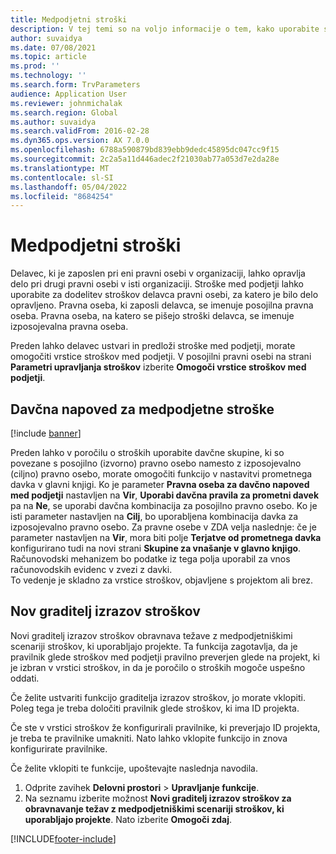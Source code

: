 ```yaml
---
title: Medpodjetni stroški
description: V tej temi so na voljo informacije o tem, kako uporabite stroške med podjetji za dodelitev stroškov delavca pravni osebi, za katero je bilo delo opravljeno.
author: suvaidya
ms.date: 07/08/2021
ms.topic: article
ms.prod: ''
ms.technology: ''
ms.search.form: TrvParameters
audience: Application User
ms.reviewer: johnmichalak
ms.search.region: Global
ms.author: suvaidya
ms.search.validFrom: 2016-02-28
ms.dyn365.ops.version: AX 7.0.0
ms.openlocfilehash: 6788a590879bd839ebb9dedc45895dc047cc9f15
ms.sourcegitcommit: 2c2a5a11d446adec2f21030ab77a053d7e2da28e
ms.translationtype: MT
ms.contentlocale: sl-SI
ms.lasthandoff: 05/04/2022
ms.locfileid: "8684254"
---
```

# <a name="intercompany-expenses"></a>Medpodjetni stroški

Delavec, ki je zaposlen pri eni pravni osebi v organizaciji, lahko opravlja delo pri drugi pravni osebi v isti organizaciji. Stroške med podjetji lahko uporabite za dodelitev stroškov delavca pravni osebi, za katero je bilo delo opravljeno. Pravna oseba, ki zaposli delavca, se imenuje posojilna pravna oseba. Pravna oseba, na katero se pišejo stroški delavca, se imenuje izposojevalna pravna oseba. 

Preden lahko delavec ustvari in predloži stroške med podjetji, morate omogočiti vrstice stroškov med podjetji. V posojilni pravni osebi na strani **Parametri upravljanja stroškov** izberite **Omogoči vrstice stroškov med podjetji**. 

## <a name="tax-posting-for-intercompany-expenses"></a>Davčna napoved za medpodjetne stroške

[!include [banner](../includes/banner.md)]

Preden lahko v poročilu o stroških uporabite davčne skupine, ki so povezane s posojilno (izvorno) pravno osebo namesto z izposojevalno (ciljno) pravno osebo, morate omogočiti funkcijo v nastavitvi prometnega davka v glavni knjigi. Ko je parameter **Pravna oseba za davčno napoved med podjetji** nastavljen na **Vir**, **Uporabi davčna pravila za prometni davek** pa na **Ne**, se uporabi davčna kombinacija za posojilno pravno osebo. Ko je isti parameter nastavljen na **Cilj**, bo uporabljena kombinacija davka za izposojevalno pravno osebo. Za pravne osebe v ZDA velja naslednje: če je parameter nastavljen na **Vir**, mora biti polje **Terjatve od prometnega davka** konfigurirano tudi na novi strani **Skupine za vnašanje v glavno knjigo**. Računovodski mehanizem bo podatke iz tega polja uporabil za vnos računovodskih evidenc v zvezi z davki.   
To vedenje je skladno za vrstice stroškov, objavljene s projektom ali brez.  

## <a name="new-expense-expression-builder"></a>Nov graditelj izrazov stroškov

Novi graditelj izrazov stroškov obravnava težave z medpodjetniškimi scenariji stroškov, ki uporabljajo projekte. Ta funkcija zagotavlja, da je pravilnik glede stroškov med podjetji pravilno preverjen glede na projekt, ki je izbran v vrstici stroškov, in da je poročilo o stroških mogoče uspešno oddati.

Če želite ustvariti funkcijo graditelja izrazov stroškov, jo morate vklopiti. Poleg tega je treba določiti pravilnik glede stroškov, ki ima ID projekta.

Če ste v vrstici stroškov že konfigurirali pravilnike, ki preverjajo ID projekta, je treba te pravilnike umakniti. Nato lahko vklopite funkcijo in znova konfigurirate pravilnike.

Če želite vklopiti te funkcije, upoštevajte naslednja navodila.

1. Odprite zavihek **Delovni prostori** \> **Upravljanje funkcije**.
2. Na seznamu izberite možnost **Novi graditelj izrazov stroškov za obravnavanje težav z medpodjetniškimi scenariji stroškov, ki uporabljajo projekte**. Nato izberite **Omogoči zdaj**.

[!INCLUDE[footer-include](../includes/footer-banner.md)]
